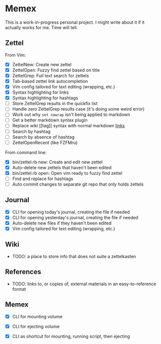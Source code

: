 Memex
=====

This is a work-in-progress personal project. I might write about it if it
actually works for me. Time will tell.


Zettel
------

From Vim:

 - [X] ZettelNew: Create new zettel
 - [X] ZettelOpen: Fuzzy find zettel based on title
 - [X] ZettelGrep: Full text search for zettels
 - [X] Tab-based zettel link autocompletion
 - [X] Vim config tailored for text editing (wrapping, etc.)
 - [X] Syntax highlighting for links
 - [X] Syntax highlighting for hashtags
 - [ ] Store ZettelGrep results in the quickfix list
 - [ ] Handle zero ZettelGrep results case (it's doing some weird error)
 - [ ] Work out why `set nowrap` isn't being applied to markdown
 - [ ] Get a better markdown syntax plugin
 - [ ] Replace wiki [[tag]] syntax with normal markdown [links](abc.md)
 - [ ] Search by hashtag
 - [ ] Search by absence of hashtag
 - [ ] ZettelOpenRecent (like FZFMru)

From command line:

 - [X] bin/zettel.rb new: Create and edit new zettel
 - [X] Auto-delete new zettels that haven't been edited
 - [X] bin/zettel.rb open: Open vim ready to fuzzy find zettel
 - [ ] Find and replace for hashtags
 - [ ] Auto commit changes to separate git repo that only holds zettels

Journal
-------

 - [X] CLI for opening today's journal, creating the file if needed
 - [X] CLI for opening yesterday's journal, creating the file if needed
 - [X] Auto-delete new files if they haven't been edited
 - [X] Vim config tailored for text editing (wrapping, etc.)

Wiki
----

 - TODO: a place to store info that does not suite a zettelkasten

References
----------

 - TODO: links to, or copies of, external materials in an easy-to-reference
   format

Memex
-----

 - [X] CLI for mounting volume
 - [X] CLI for ejecting volume
 - [X] CLI as shortcut for mounting, running script, then ejecting

